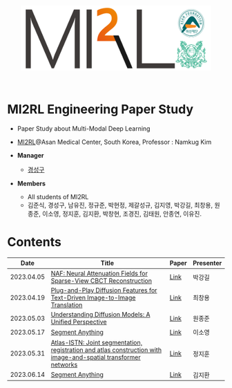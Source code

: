 <p align="center"><img src='./imgs/MI2RL_logo.png' width="440" height="150"></p>

<br>

# MI2RL Engineering Paper Study

* Paper Study about Multi-Modal Deep Learning
* [MI2RL](https://www.mi2rl.co/)@Asan Medical Center, South Korea, Professor :  Namkug Kim

* **Manager**
  * [경성구](https://github.com/babbu3682)

* **Members**
  * All students of MI2RL
  * 김준식, 경성구, 남유진, 정규준, 박현정, 제갈성규, 김지영, 박강길, 최창용, 원종준, 이소영, 정지훈, 김지환, 박창현, 조경진, 김태원, 안종연, 이유진.


# Contents

| Date       | Title                                                              | Paper   | Presenter    |
| ---------- | ------------------------------------------------------------------ | ------- | ------------ |
| 2023.04.05 | [NAF: Neural Attenuation Fields for Sparse-View CBCT Reconstruction](https://github.com/babbu3682/MI2RL_Paper_Review/blob/master/pdf/NAF_REVIEW.pdf) | [Link](https://arxiv.org/abs/2209.14540) | 박강길 |
| 2023.04.19 | [Plug-and-Play Diffusion Features for Text-Driven Image-to-Image Translation](https://github.com/babbu3682/MI2RL_Paper_Review/blob/master/pdf/Plug-and-Play%20Diffusion%20Features%20for%20Text-Driven%20Image-to-Image%20Translation.pdf) | [Link](https://arxiv.org/abs/2211.12572) | 최창용 |
| 2023.05.03 | [Understanding Diffusion Models: A Unified Perspective](https://github.com/babbu3682/MI2RL_Paper_Review/blob/master/pdf/VDM.pdf) | [Link](https://arxiv.org/abs/2208.11970) | 원종준 |
| 2023.05.17 | [Segment Anything](https://github.com/babbu3682/MI2RL_Paper_Review/blob/master/pdf/Segment_Anything_230517_이소영.pdf) | [Link](https://arxiv.org/abs/2304.02643) | 이소영 |
| 2023.05.31 | [Atlas-ISTN: Joint segmentation, registration and atlas construction with image-and-spatial transformer networks](https://github.com/babbu3682/MI2RL_Paper_Review/blob/master/pdf/Atlas-ISTN.pdf) | [Link](https://arxiv.org/abs/2012.10533) | 정지훈 |
| 2023.06.14 | [Segment Anything](https://github.com/babbu3682/MI2RL_Paper_Review/blob/master/pdf/VQ-GAN.pdf) | [Link](https://openaccess.thecvf.com/content/CVPR2021/papers/Esser_Taming_Transformers_for_High-Resolution_Image_Synthesis_CVPR_2021_paper.pdf) | 김지환 |
